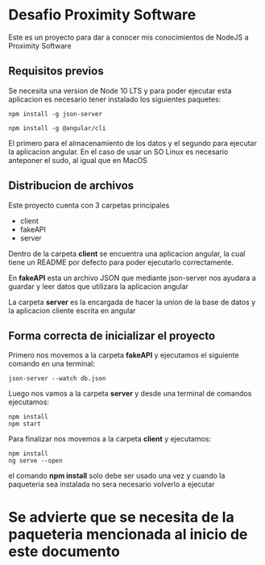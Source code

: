 # Desafio Proximity Software
Este es un proyecto para dar a conocer mis conocimientos de NodeJS a Proximity Software

## Requisitos previos
Se necesita una version de Node 10 LTS y para poder ejecutar esta aplicacion es necesario tener instalado los siguientes paquetes:
```
npm install -g json-server

npm install -g @angular/cli
```
El primero para el almacenamiento de los datos y el segundo para ejecutar la aplicacion angular. En el caso de usar un SO Linux es necesario anteponer el sudo, al igual que en MacOS

## Distribucion de archivos
Este proyecto cuenta con 3 carpetas principales
* client
* fakeAPI
* server

Dentro de la carpeta **client** se encuentra una aplicacion angular, la cual tiene un README por defecto para poder ejecutarlo correctamente.

En **fakeAPI** esta un archivo JSON que mediante json-server nos ayudara a guardar y leer datos que utilizara la aplicacion angular

La carpeta **server** es la encargada de hacer la union de la base de datos y la aplicacion cliente escrita en angular

## Forma correcta de inicializar el proyecto

Primero nos movemos a la carpeta **fakeAPI** y ejecutamos el siguiente comando en una terminal:
```
json-server --watch db.json
```
Luego nos vamos a la carpeta  **server** y desde una terminal de comandos ejecutamos:
```
npm install
npm start
```
Para finalizar nos movemos a la carpeta **client** y ejecutamos:
```
npm install
ng serve --open
```
el comando **npm install** solo debe ser usado una vez y cuando la paqueteria sea instalada no sera necesario volverlo a ejecutar

# Se advierte que se necesita de la paqueteria mencionada al inicio de este documento

